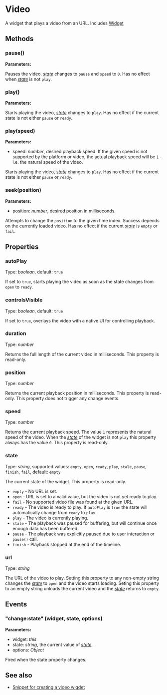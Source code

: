 ---
---
# Video

A widget that plays a video from an URL.
Includes [Widget](Widget.md)

## Methods

### pause()



**Parameters:** 



Pauses the video. *[state](#state)* changes to `pause` and `speed` to `0`. Has no effect when *[state](#state)* is not `play`.


### play()



**Parameters:** 



Starts playing the video, *[state](#state)* changes to `play`. Has no effect if the current state is not either `pause` or `ready`.


### play(speed)



**Parameters:** 

- speed: *number*, desired playback speed. If the given speed is not supported by the platform or video, the actual playback speed will be `1` - i.e. the natural speed of the video.

Starts playing the video, *[state](#state)* changes to `play`. Has no effect if the current state is not either `pause` or `ready`.


### seek(position)



**Parameters:** 

- position: *number*, desired position in milliseconds.

Attempts to change the `position` to the given time index. Success depends on the currently loaded video. Has no effect if the current *[state](#state)* is `empty` or `fail`.



## Properties

### autoPlay

Type: *boolean*, default: `true`

If set to `true`, starts playing the video as soon as the state changes from `open` to `ready`.

### controlsVisible

Type: *boolean*, default: `true`

If set to `true`, overlays the video with a native UI for controlling playback.

### duration

Type: *number*

Returns the full length of the current video in milliseconds. This property is read-only.

### position

Type: *number*

Returns the current playback position in milliseconds. This property is read-only. This property does not trigger any change events.

### speed

Type: *number*

Returns the current playback speed. The value `1` represents the natural speed of the video. When the *[state](#state)* of the widget is not `play` this property always has the value `0`. This property is read-only.

### state

Type: *string*, supported values: `empty`, `open`, `ready`, `play`, `stale`, `pause`, `finish`, `fail`, default: `empty`

The current state of the widget. This property is read-only.
 * `empty` - No URL is set.
 * `open` - URL is set to a valid value, but the video is not yet ready to play.
 * `fail` - No supported video file was found at the given URL.
 * `ready` - The video is ready to play. If `autoPlay` is `true` the state will automatically change from `ready` to `play`.
 * `play` - The video is currently playing.
 * `stale` - The playback was paused for buffering, but will continue once enough data has been buffered.
 * `pause` - The playback was explicitly paused due to user interaction or `pause()` call.
 * `finish` - Playback stopped at the end of the timeline.

### url

Type: *string*

The URL of the video to play. Setting this property to any non-empty string changes the *[state](#state)* to `open` and the video starts loading. Seting this property to an empty string unloads the current video and the *[state](#state)* returns to `empty`.


## Events

### "change:state" (widget, state, options)

**Parameters:** 

- widget: *this*
- state: *string*, the current value of *[state](#state)*.
- options: *Object*

Fired when the state property changes.



## See also

- [Snippet for creating a video wigdet](https://github.com/eclipsesource/tabris-js/tree/v1.10.0/snippets/video/video.js)
